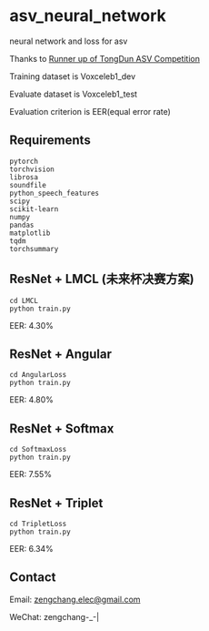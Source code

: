 # asv_neural_network
neural network and loss for asv

Thanks to [Runner up of TongDun ASV Competition](https://www.kesci.com/home/competition/forum/5bdc5926954d6e001060d5a9)

Training dataset is Voxceleb1_dev

Evaluate dataset is Voxceleb1_test

Evaluation criterion is EER(equal error rate)
## Requirements
```
pytorch
torchvision
librosa
soundfile
python_speech_features
scipy
scikit-learn
numpy
pandas
matplotlib
tqdm
torchsummary
```

## ResNet + LMCL (未来杯决赛方案)
```
cd LMCL
python train.py
```

EER: 4.30%

## ResNet + Angular
```
cd AngularLoss
python train.py
```

EER: 4.80%
## ResNet + Softmax
```
cd SoftmaxLoss
python train.py
```

EER: 7.55%
## ResNet + Triplet
```
cd TripletLoss
python train.py
```

EER: 6.34%
## Contact
Email: zengchang.elec@gmail.com

WeChat: zengchang-_-|
